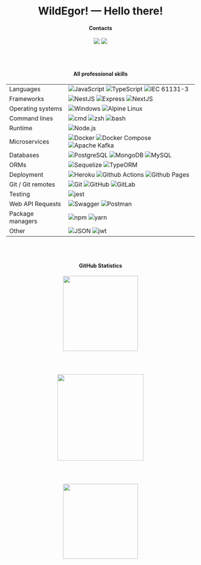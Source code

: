 <h1 align="center">WildEgor! — Hello there!</h1>
<h4 align="center">
  Contacts
</h4>
<p align="center">	
 <a href="https://www.linkedin.com/in/kartashov-egor/" target="_blank" style="text-decoration: none">	
  <img src="https://img.icons8.com/fluent/48/000000/linkedin.png" />
 </a>
  <a href="https://t.me/wildegor" target="_blank" style="text-decoration: none">	
  <img src="https://img.icons8.com/fluent/48/000000/telegram-app.png" />
 </a>
</p>
<br/>
<br/>
<h4 align="center">
  Аll professional skills	
</h4>
<table>
  <tr>
    <td>Languages</td>
    <td>
      <img alt="JavaScript" src="https://img.shields.io/badge/-JavaScript-F7DF1E?style=flat&logo=JavaScript&logoColor=black" />
      <img alt="TypeScript" src="https://img.shields.io/badge/-TypeScript-29A0DD?style=flat&logo=TypeScript&logoColor=white" />
      <img alt="IEC 61131-3" src="https://img.shields.io/badge/-PLC-29A0DD?style=flat&logo=Siemens&logoColor=white&color=black" />
    </td>
  </tr>
  <tr>
    <td>Frameworks</td>
    <td>
      <img alt="NestJS" src="https://img.shields.io/badge/-Nest.js-E0234E?style=flat&logo=NestJS&logoColor=white" />
      <img alt="Express" src="https://img.shields.io/badge/-Express-000000?style=flat&logo=Express&logoColor=white" />
      <img alt="NextJS" src="https://img.shields.io/badge/-Next.js-00DC82?style=flat&logo=Next.js&logoColor=white" />
    </td>
  </tr>
  <tr>
    <td>Operating systems</td>
    <td>
      <img alt="Windows" src="https://img.shields.io/badge/-Windows-0078D6?style=flat&logo=Windows&logoColor=white" />
      <img alt="Alpine Linux" src="https://img.shields.io/badge/-Alpine Linux-0D597F?style=flat&logo=Alpine Linux&logoColor=white" />
    </td>
  </tr>
  <tr>
    <td>Command lines</td>
    <td>
      <img alt="cmd" src="https://img.shields.io/badge/-Windows Terminal-4D4D4D?style=flat&logo=Windows Terminal&logoColor=white" />
      <img alt="zsh" src="https://img.shields.io/badge/-zsh-000000?style=flat&logo=iTerm2&logoColor=white" />
      <img alt="bash" src="https://img.shields.io/badge/-Bash-4EAA25?style=flat&logo=GNU Bash&logoColor=white" />
    </td>
  </tr>
  <tr>
    <td>Runtime</td>
    <td>
      <img alt="Node.js" src="https://img.shields.io/badge/-Node.js-339933?style=flat&logo=Node.js&logoColor=white" />
    </td>
  </tr>
  <tr>
    <td>Microservices</td>
    <td>
      <img alt="Docker" src="https://img.shields.io/badge/-Docker-29A0DD?style=flat&logo=Docker&logoColor=white"/>
      <img alt="Docker Compose" src="https://img.shields.io/badge/-Docker Compose-29A0DD?style=flat&logo=Docker&logoColor=white"/>
      <img alt="Apache Kafka" src="https://img.shields.io/badge/-Apache Kafka-231F20?style=flat&logo=Apache Kafka&logoColor=white"/>
    </td>
  </tr>
  <tr>
    <td>Databases</td>
    <td>
      <img alt="PostgreSQL" src="https://img.shields.io/badge/-PostgreSQL-4169E1?style=flat&logo=PostgreSQL&logoColor=white" />
      <img alt="MongoDB" src="https://img.shields.io/badge/-MongoDB-13AA52?style=flat&logo=mongodb&logoColor=white" />
      <img alt="MySQL" src="https://img.shields.io/badge/-MySQL-004F6A?style=flat&logo=MySQL&logoColor=white" />
    </td>
  </tr>
  <tr>
    <td>ORMs</td>
    <td>
      <img alt="Sequelize" src="https://img.shields.io/badge/-Sequelize-52B0E7?style=flat&logo=Sequelize&logoColor=white" />
      <img alt="TypeORM" src="https://img.shields.io/badge/-TypeORM-F18933?style=flat&logoColor=white" />
    </td>
  </tr>
  <tr>
    <td>Deployment</td>
    <td>
      <img alt="Heroku" src="https://img.shields.io/badge/-Heroku-430098?style=flat&logo=Heroku&logoColor=white"/>
      <img alt="Github Actions" src="https://img.shields.io/badge/-Github Actions-2088FF?style=flat&logo=Github Actions&logoColor=white"/>
      <img alt="Github Pages" src="https://img.shields.io/badge/-Github Pages-222222?style=flat&logo=Github Pages&logoColor=white"/>
    </td>
  </tr>
  <tr>
    <td>Git / Git remotes</td>
    <td>
      <img alt="Git" src="https://img.shields.io/badge/-Git-F05032?style=flat&logo=git&logoColor=white" />
      <img alt="GitHub" src="https://img.shields.io/badge/-GitHub-181717?style=flat&logo=GitHub&logoColor=white" />
      <img alt="GitLab" src="https://img.shields.io/badge/-GitLab-FCA121?style=flat&logo=GitLab&logoColor=black" />
    </td>
  </tr>
  <tr>
    <td>Testing</td>
    <td>
      <img alt="jest" src="https://img.shields.io/badge/-Jest-C21325?style=flat&logo=Jest&logoColor=white" />
    </td>
  </tr>
  <tr>
    <td>Web API Requests</td>
    <td>
      <img alt="Swagger" src="https://img.shields.io/badge/-Swagger-85EA2D?style=flat&logo=Swagger&logoColor=black"/>
      <img alt="Postman" src="https://img.shields.io/badge/-Postman-FF6C37?style=flat&logo=Postman&logoColor=white"/>
    </td>
  </tr>
  <tr>
    <td>Package managers</td>
    <td>
      <img alt="npm" src="https://img.shields.io/badge/-npm-CB3837?style=flat&logo=NPM&logoColor=white" />
      <img alt="yarn" src="https://img.shields.io/badge/-yarn-2C8EBB?style=flat&logo=Yarn&logoColor=white" />
    </td>
  </tr>
  <tr>
    <td>Other</td>
    <td>
      <img alt="JSON" src="https://img.shields.io/badge/-JSON-000000?style=flat&logo=JSON&logoColor=white" />
      <img alt="jwt" src="https://img.shields.io/badge/-JWT-000000?style=flat&logo=JSON-Web-Tokens&logoColor=white" />
    </td>
  </tr>
</table>
<br/>
<br/>
<h4 align="center">
  GitHub Statistics	
</h4>
<p align="center">
 <a href="#" alt="WildEgor GitHub stats">
  <img src="https://github-readme-stats.vercel.app/api?username=wildegor&theme=gruvbox&show_icons=true&include_all_commits=true&hide_border=true" height="200"/>
 </a>
</p>
<br/>
<br/>
<p align="center">
 <a href="#" alt="WildEgor GitHub stats">
  <img src="https://github-readme-stats.vercel.app/api/top-langs/?username=wildegor&layout=compact&theme=gruvbox&hide_border=true&langs_count=10" height="230"/>
 </a>
</p>
<br/>
<br/>
<p align="center">
 <a href="#" alt="WildEgor GitHub stats">
  <img src="https://github-readme-streak-stats.herokuapp.com/?user=wildegor&theme=gruvbox&hide_border=true" height="200"/>
 </a>
</p>
